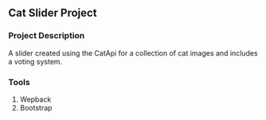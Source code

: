 ## Cat Slider Project

### Project Description

A slider created using the CatApi for a collection of cat images and includes a voting system.

### Tools

1. Wepback
2. Bootstrap
